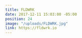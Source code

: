 ```yaml
---
title: FLDWRK
date: 2017-12-11 15:03:00 -05:00
position: 24
image: "/uploads/FLDWRK.jpg"
link: https://fldwrk.io
---
```


